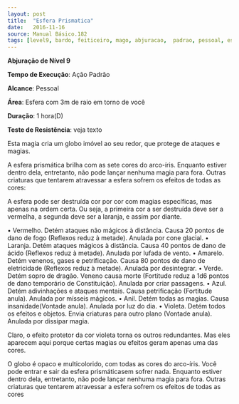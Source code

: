```yaml
---
layout: post
title:  "Esfera Prismatica"
date:   2016-11-16
source: Manual Básico.182
tags: [level9, bardo, feiticeiro, mago, abjuracao,  padrao, pessoal, esfera, hora]
---
```


**Abjuração de Nível 9**

**Tempo de Execução**: Ação Padrão

**Alcance**: Pessoal

**Área**: Esfera com 3m de raio em torno de você

**Duração**: 1 hora(D)

**Teste de Resistência**: veja texto

Esta magia cria um globo imóvel ao seu redor, que protege de ataques e magias. 

A esfera prismática brilha com as sete cores do arco-íris. Enquanto estiver  dentro dela, entretanto, não pode lançar nenhuma magia para fora. Outras criaturas que tentarem atravessar a esfera sofrem os efeitos de todas as cores:
 
A esfera pode ser destruída cor por cor com magias específicas, mas apenas na  ordem certa. Ou seja, a primeira cor a ser destruída deve ser a vermelha, a segunda deve ser a laranja, e assim por diante.

• Vermelho. Detém ataques não mágicos à distância. Causa 20 pontos de dano de fogo (Reflexos reduz à metade). Anulada por cone glacial.
• Laranja. Detém ataques mágicos à distância. Causa 40 pontos de dano de ácido (Reflexos reduz à metade). Anulada por lufada de vento.
• Amarelo. Detém venenos, gases e petrificação. Causa 80 pontos de dano de eletricidade (Reflexos reduz à metade). Anulada por desintegrar.
• Verde. Detém sopro de dragão. Veneno causa morte (Fortitude reduz a 1d6 pontos de dano temporário de Constituição). Anulada por criar passagens.
• Azul. Detém adivinhações e ataques mentais. Causa petrificação  (Fortitude anula). Anulada por mísseis mágicos.
• Anil. Detém todas as magias. Causa insanidade(Vontade anula). Anulada por luz do dia.
• Violeta. Detém todos os efeitos e objetos. Envia criaturas para outro plano (Vontade anula). Anulada por dissipar magia.

Claro, o efeito protetor da cor violeta torna os outros redundantes. Mas eles aparecem aqui porque certas magias ou efeitos geram apenas uma das cores.

O globo é opaco e multicolorido, com todas as cores do arco-íris. Você pode entrar e sair da esfera prismáticasem sofrer nada. Enquanto estiver  dentro dela, entretanto, não pode lançar nenhuma magia para fora. Outras criaturas que tentarem atravessar a esfera sofrem os efeitos de todas as cores